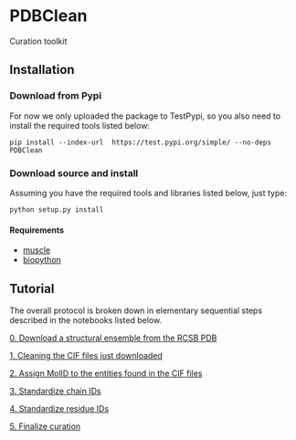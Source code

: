 # PDBClean
Curation toolkit

## Installation

### Download from Pypi

For now we only uploaded the package to TestPypi, so you also need to install the required tools listed below:

`pip install --index-url  https://test.pypi.org/simple/ --no-deps PDBClean`

### Download source and install

Assuming you have the required tools and libraries listed below, just type:

`python setup.py install`

#### Requirements
- [muscle](http://www.drive5.com/muscle/downloads.htm)
- [biopython](https://biopython.org/wiki/Download)


## Tutorial

The overall protocol is broken down in elementary sequential steps described in the notebooks listed below. 

[0. Download a structural ensemble from the RCSB PDB](https://github.com/csblab/PDBClean/blob/master/notebooks/0.%20Download%20a%20structural%20ensemble%20from%20RCSB%20PDB.ipynb)

[1. Cleaning the CIF files just downloaded](https://github.com/csblab/PDBClean/blob/master/notebooks/1.%20Cleaning%20the%20CIF%20files%20just%20downloaded.ipynb)

[2. Assign MolID to the entities found in the CIF files](https://github.com/csblab/PDBClean/blob/master/notebooks/2.%20Assign%20MolID%20to%20the%20entities%20found%20in%20the%20CIF%20files.ipynb)

[3. Standardize chain IDs](https://github.com/csblab/PDBClean/blob/master/notebooks/3.%20Chain%20ID%20standardization.ipynb)

[4. Standardize residue IDs](https://github.com/csblab/PDBClean/blob/master/notebooks/4.%20Residue%20ID%20standardization.ipynb)

[5. Finalize curation](https://github.com/csblab/PDBClean/blob/master/notebooks/5.%20Finalize%20curation.ipynb)
